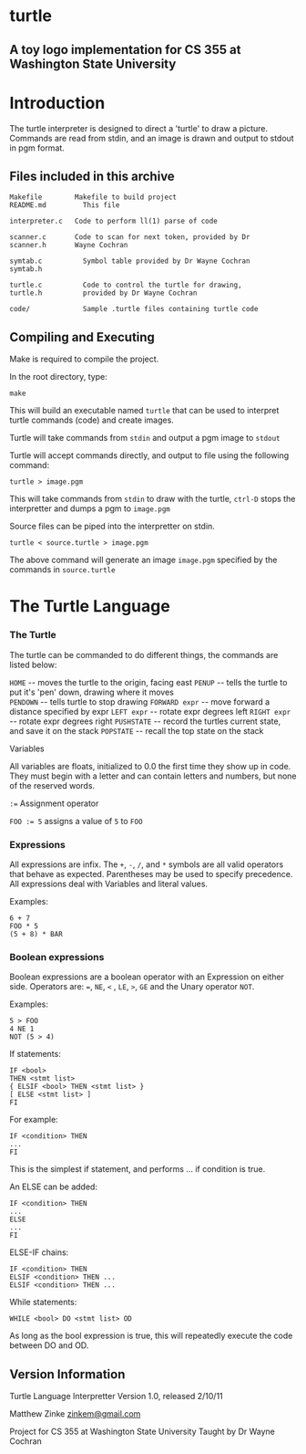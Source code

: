 # turtle

A toy logo implementation for CS 355 at Washington State University
-------------------------------------------------------------------

# Introduction

The turtle interpreter is designed to direct a 'turtle' to draw a picture.
Commands are read from stdin, and an image is drawn and output to stdout in pgm
format.

## Files included in this archive
```
Makefile        Makefile to build project
README.md	      This file

interpreter.c   Code to perform ll(1) parse of code

scanner.c       Code to scan for next token, provided by Dr
scanner.h       Wayne Cochran

symtab.c	      Symbol table provided by Dr Wayne Cochran
symtab.h

turtle.c	      Code to control the turtle for drawing,
turtle.h	      provided by Dr Wayne Cochran

code/	          Sample .turtle files containing turtle code
```
## Compiling and Executing

Make is required to compile the project.

In the root directory, type:

`make`

This will build an executable named `turtle` that can be used to interpret
turtle commands (code) and create images.

Turtle will take commands from `stdin` and output a pgm image to `stdout`

Turtle will accept commands directly, and output to file using the following
command:

`turtle > image.pgm`

This will take commands from `stdin` to draw with the turtle, `ctrl-D` stops the
interpretter and dumps a pgm to `image.pgm`

Source files can be piped into the interpretter on stdin.

`turtle < source.turtle > image.pgm`

The above command will generate an image `image.pgm` specified
by the commands in `source.turtle`


# The Turtle Language

### The Turtle

The turtle can be commanded to do different things, the commands are listed
below:

`HOME`          -- moves the turtle to the origin, facing east
`PENUP`	        -- tells the turtle to put it's 'pen' down, drawing where it moves 	 
`PENDOWN`	      -- tells turtle to stop drawing
`FORWARD expr`  -- move forward a distance specified by expr
`LEFT expr`     -- rotate expr degrees left
`RIGHT expr`    -- rotate expr degrees right
`PUSHSTATE`     -- record the turtles current state, and save it on the stack
`POPSTATE`      -- recall the top state on the stack


Variables

All variables are floats, initialized to 0.0 the first time
they show up in code. They must begin with a letter and can contain
letters and numbers, but none of the reserved words.

`:=` Assignment operator

`FOO := 5` assigns a value of `5` to `FOO`

### Expressions

All expressions are infix. The `+`, `-`, `/`, and `*` symbols are all valid
operators that behave as expected. Parentheses may be used to specify
precedence. All expressions deal with Variables and literal values.

Examples:
```
6 + 7
FOO * 5
(5 + 8) * BAR
```

### Boolean expressions

Boolean expressions are a boolean operator with an Expression on
either side. Operators are: `=`, `NE`, `<` , `LE`, `>`, `GE` and the Unary
operator `NOT`.

Examples:
```
5 > FOO
4 NE 1
NOT (5 > 4)
```
If statements:
```
IF <bool>
THEN <stmt list>
{ ELSIF <bool> THEN <stmt list> }
[ ELSE <stmt list> ]
FI
```
For example:
```
IF <condition> THEN
...
FI
```
This is the simplest if statement, and performs ... if condition is true.

An ELSE can be added:
```
IF <condition> THEN
...
ELSE
...
FI
```

ELSE-IF chains:
```
IF <condition> THEN
ELSIF <condition> THEN ...
ELSIF <condition> THEN ...
```
While statements:
```
WHILE <bool> DO <stmt list> OD
```
As long as the bool expression is true, this will repeatedly execute the code
between DO and OD.


Version Information
-------------------

Turtle Language Interpretter
Version 1.0, released 2/10/11

Matthew Zinke
zinkem@gmail.com

Project for CS 355 at Washington State University
Taught by Dr Wayne Cochran
